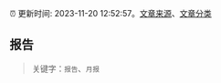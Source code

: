 :alarm_clock: 更新时间: 2023-11-20 12:52:57。[文章来源](/README.md)、[文章分类](/TAGS.md)

## 报告


> 关键字：`报告`、`月报`



